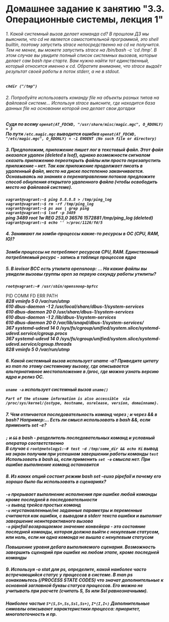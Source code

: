 # Домашнее задание к занятию "3.3. Операционные системы, лекция 1"


###### 1. Какой системный вызов делает команда cd? В прошлом ДЗ мы выяснили, что cd не является самостоятельной программой, это shell builtin, поэтому запустить strace непосредственно на cd не получится. Тем не менее, вы можете запустить strace на /bin/bash -c 'cd /tmp'. В этом случае вы увидите полный список системных вызовов, которые делает сам bash при старте. Вам нужно найти тот единственный, который относится именно к cd. Обратите внимание, что strace выдаёт результат своей работы в поток stderr, а не в stdout.

***`chdir ("/tmp")`***  


###### 2. Попробуйте использовать команду file на объекты разных типов на файловой системе... Используя strace выясните, где находится база данных file на основании которой она делает свои догадки

***Судя по всему `openat(AT_FDCWD, "/usr/share/misc/magic.mgc", O_RDONLY) = 3`***  
***По пути `/etc.magic.mgc` выводится ошибка `openat(AT_FDCWD, "/etc/magic.mgc", O_RDONLY) = -1 ENOENT (No such file or directory)`***

##### 3. Предположим, приложение пишет лог в текстовый файл. Этот файл оказался удален (deleted в lsof), однако возможности сигналом сказать приложению переоткрыть файлы или просто перезапустить приложение – нет. Так как приложение продолжает писать в удаленный файл, место на диске постепенно заканчивается. Основываясь на знаниях о перенаправлении потоков предложите способ обнуления открытого удаленного файла (чтобы освободить место на файловой системе).

***`vagrant@vagrant:~$ ping 8.8.8.8 > /tmp/ping_log`***  
***`vagrant@vagrant:~$ rm -rf /tmp/ping_log`***  
***`vagrant@vagrant:~$ ps aux | grep ping`***  
***`vagrant@vagrant:~$ lsof -p 3489`***  
***ping    3489 root    1w   REG  253,0    36576 1572881 /tmp/ping_log (deleted)***  
***`vagrant@vagrant:~$ echo '' >/proc/1126/fd/5`***

##### 4. Занимают ли зомби-процессы какие-то ресурсы в ОС (CPU, RAM, IO)?

***Зомби процессы не потребляют ресурсов CPU, RAM. Единственный потребляемый ресурс - запись в таблице процессов ядра***


##### 5. В iovisor BCC есть утилита opensnoop: ...  На какие файлы вы увидели вызовы группы open за первую секунду работы утилиты?

***`root@vagrant:~# /usr/sbin/opensnoop-bpfcc`***

PID    COMM               FD ERR PATH  
***828    vminfo              5   0 /var/run/utmp  
610    dbus-daemon        -1   2 /usr/local/share/dbus-1/system-services  
610    dbus-daemon        20   0 /usr/share/dbus-1/system-services  
610    dbus-daemon        -1   2 /lib/dbus-1/system-services  
610    dbus-daemon        20   0 /var/lib/snapd/dbus-1/system-services/  
367    systemd-udevd      14   0 /sys/fs/cgroup/unified/system.slice/systemd-udevd.service/cgroup.procs  
367    systemd-udevd      14   0 /sys/fs/cgroup/unified/system.slice/systemd-udevd.service/cgroup.threads  
828    vminfo              5   0 /var/run/utmp***



##### 6. Какой системный вызов использует uname -a? Приведите цитату из man по этому системному вызову, где описывается альтернативное местоположение в /proc, где можно узнать версию ядра и релиз ОС.

***`uname -a` использует системный вызов `uname()`***

***`Part of the utsname information is also accessible  via  /proc/sys/kernel/{ostype, hostname, osrelease, version, domainname}.`***



##### 7. Чем отличается последовательность команд через ; и через && в bash? Например:... Есть ли смысл использовать в bash &&, если применить set -e?


***`;` и `&&` в bash - разделитель последовательных команд и условный оператор соответственно***  
***В случае с `root@netology1:~# test -d /tmp/some_dir && echo Hi` вывод на экран получим при успешном завершении работы команды `test`***  
***Использовать в bash `&&`, если применить `set -e` смысла нет. При ошибке выполнение команд остановится***


##### 8. Из каких опций состоит режим bash set -euxo pipefail и почему его хорошо было бы использовать в сценариях?

***`-e` прерывает выполнение исполнения при ошибке любой команды кроме последней в последовательности***  
***`-x` вывод трейса простых команд***  
***`-u` неустановленные/не заданные параметры и переменные считаются как ошибки, с выводом в stderr текста ошибки и выполнит завершение неинтерактивного вызова***  
***`-o` pipefail возвращаемое значение конвейера - это состояние последней команды, которая должна выйти с ненулевым статусом, или ноль, если ни одна команда не вышла с ненулевым статусом***

***Повышение уровня дебага выполняемого сценария. Возможность завершить сценарий при ошибке на любом этапе, кроме последней команды***
##### 9. Используя -o stat для ps, определите, какой наиболее часто встречающийся статус у процессов в системе. В man ps ознакомьтесь (/PROCESS STATE CODES) что значат дополнительные к основной заглавной буквы статуса процессов. Его можно не учитывать при расчете (считать S, Ss или Ssl равнозначными).

***Наиболее частые `S*(S,S+,Ss,Ssl,Ss+)`, `I*(I,I<)`***
***Дополнительные симовлы описывают характеристики процесса: приоритет, многопоточность и пр.***